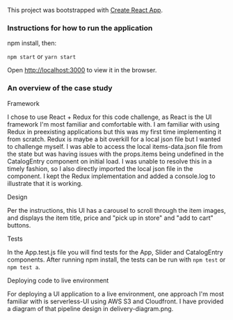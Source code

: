 This project was bootstrapped with [Create React App](https://github.com/facebookincubator/create-react-app).

### Instructions for how to run the application

npm install, then:

`npm start` or `yarn start`

Open [http://localhost:3000](http://localhost:3000) to view it in the browser.

### An overview of the case study

Framework

I chose to use React + Redux for this code challenge, as React is the UI framework I'm most familiar and comfortable with. I am familiar with using Redux in preexisting applications but this was my first time implementing it from scratch. Redux is maybe a bit overkill for a local json file but I wanted to challenge myself. I was able to access the local items-data.json file from the state but was having issues with the props.items being undefined in the CatalogEntry component on initial load. I was unable to resolve this in a timely fashion, so I also directly imported the local json file in the component. I kept the Redux implementation and added a console.log to illustrate that it is working.

Design

Per the instructions, this UI has a carousel to scroll through the item images, and displays the item title, price and "pick up in store" and "add to cart" buttons.

Tests

In the App.test.js file you will find tests for the App, Slider and CatalogEntry components. After running npm install, the tests can be run with `npm test` or `npm test a`.

Deploying code to live environment

For deploying a UI application to a live environment, one approach I'm most familiar with is serverless-UI using AWS S3 and Cloudfront. I have provided a diagram of that pipeline design in delivery-diagram.png.